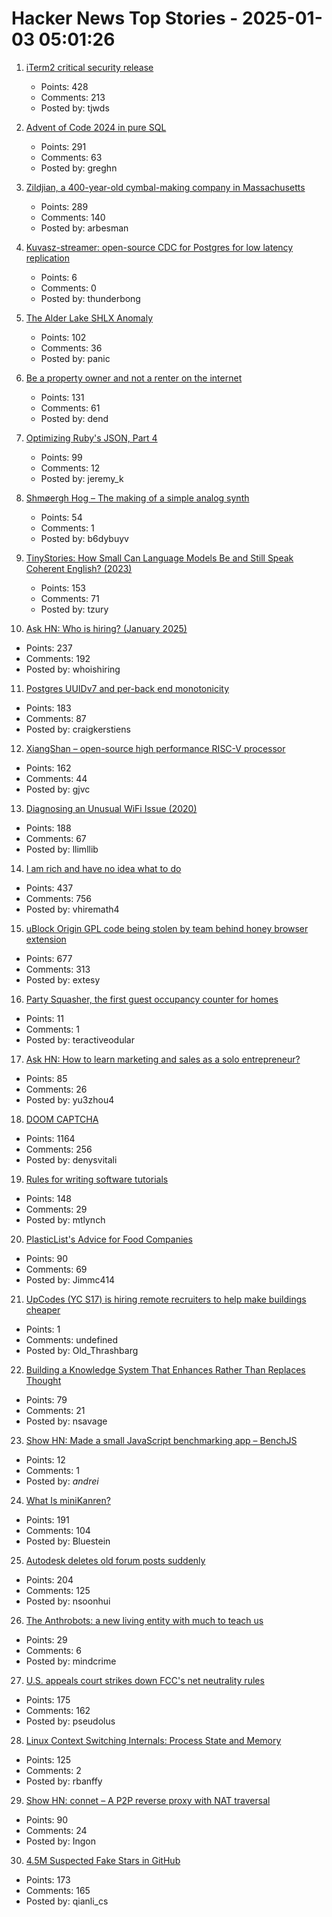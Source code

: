 # Hacker News Top Stories - 2025-01-03 05:01:26

1. [iTerm2 critical security release](https://iterm2.com/downloads/stable/iTerm2-3_5_11.changelog)
   - Points: 428
   - Comments: 213
   - Posted by: tjwds

2. [Advent of Code 2024 in pure SQL](http://databasearchitects.blogspot.com/2024/12/advent-of-code-2024-in-pure-sql.html)
   - Points: 291
   - Comments: 63
   - Posted by: greghn

3. [Zildjian, a 400-year-old cymbal-making company in Massachusetts](https://www.wbur.org/news/2024/12/16/400-years-zildjian-cymbals-massachusetts)
   - Points: 289
   - Comments: 140
   - Posted by: arbesman

4. [Kuvasz-streamer: open-source CDC for Postgres for low latency replication](https://streamer.kuvasz.io/)
   - Points: 6
   - Comments: 0
   - Posted by: thunderbong

5. [The Alder Lake SHLX Anomaly](https://tavianator.com/2025/shlx.html)
   - Points: 102
   - Comments: 36
   - Posted by: panic

6. [Be a property owner and not a renter on the internet](https://den.dev/blog/be-a-property-owner-not-a-renter-on-the-internet/)
   - Points: 131
   - Comments: 61
   - Posted by: dend

7. [Optimizing Ruby's JSON, Part 4](https://byroot.github.io/ruby/json/2024/12/29/optimizing-ruby-json-part-4.html)
   - Points: 99
   - Comments: 12
   - Posted by: jeremy_k

8. [Shmøergh Hog – The making of a simple analog synth](https://www.peterzimon.com/hog/)
   - Points: 54
   - Comments: 1
   - Posted by: b6dybuyv

9. [TinyStories: How Small Can Language Models Be and Still Speak Coherent English? (2023)](https://arxiv.org/abs/2305.07759)
   - Points: 153
   - Comments: 71
   - Posted by: tzury

10. [Ask HN: Who is hiring? (January 2025)](undefined)
   - Points: 237
   - Comments: 192
   - Posted by: whoishiring

11. [Postgres UUIDv7 and per-back end monotonicity](https://brandur.org/fragments/uuid-v7-monotonicity)
   - Points: 183
   - Comments: 87
   - Posted by: craigkerstiens

12. [XiangShan – open-source high performance RISC-V processor](https://github.com/OpenXiangShan/XiangShan)
   - Points: 162
   - Comments: 44
   - Posted by: gjvc

13. [Diagnosing an Unusual WiFi Issue (2020)](https://ryuuta.net/blog/diagnosing-an-unsual-wifi-issue/)
   - Points: 188
   - Comments: 67
   - Posted by: llimllib

14. [I am rich and have no idea what to do](https://vinay.sh/i-am-rich-and-have-no-idea-what-to-do-with-my-life/)
   - Points: 437
   - Comments: 756
   - Posted by: vhiremath4

15. [uBlock Origin GPL code being stolen by team behind honey browser extension](https://old.reddit.com/r/uBlockOrigin/comments/1hr6xjc/ubo_quick_filters_list_being_stolen_by_team/)
   - Points: 677
   - Comments: 313
   - Posted by: extesy

16. [Party Squasher, the first guest occupancy counter for homes](https://www.partysquasher.com/)
   - Points: 11
   - Comments: 1
   - Posted by: teractiveodular

17. [Ask HN: How to learn marketing and sales as a solo entrepreneur?](undefined)
   - Points: 85
   - Comments: 26
   - Posted by: yu3zhou4

18. [DOOM CAPTCHA](https://doom-captcha.vercel.app/)
   - Points: 1164
   - Comments: 256
   - Posted by: denysvitali

19. [Rules for writing software tutorials](https://refactoringenglish.com/chapters/rules-for-software-tutorials/)
   - Points: 148
   - Comments: 29
   - Posted by: mtlynch

20. [PlasticList's Advice for Food Companies](https://twitter.com/natfriedman/status/1874884925587087434)
   - Points: 90
   - Comments: 69
   - Posted by: Jimmc414

21. [UpCodes (YC S17) is hiring remote recruiters to help make buildings cheaper](https://up.codes/careers?utm_source=HN)
   - Points: 1
   - Comments: undefined
   - Posted by: Old_Thrashbarg

22. [Building a Knowledge System That Enhances Rather Than Replaces Thought](https://nsavage.substack.com/p/beyond-rag-building-a-knowledge-management)
   - Points: 79
   - Comments: 21
   - Posted by: nsavage

23. [Show HN: Made a small JavaScript benchmarking app – BenchJS](https://benchjs.com)
   - Points: 12
   - Comments: 1
   - Posted by: _andrei_

24. [What Is miniKanren?](http://minikanren.org/)
   - Points: 191
   - Comments: 104
   - Posted by: Bluestein

25. [Autodesk deletes old forum posts suddenly](https://forums.autodesk.com/t5/net/regarding-community-content-archiving/td-p/13198106)
   - Points: 204
   - Comments: 125
   - Posted by: nsoonhui

26. [The Anthrobots: a new living entity with much to teach us](https://thoughtforms.life/meet-the-anthrobots-a-new-living-entity-with-much-to-teach-us/)
   - Points: 29
   - Comments: 6
   - Posted by: mindcrime

27. [U.S. appeals court strikes down FCC's net neutrality rules](https://www.tvtechnology.com/news/sixth-circuit-of-appeals-strikes-down-fccs-net-neutrality-rules)
   - Points: 175
   - Comments: 162
   - Posted by: pseudolus

28. [Linux Context Switching Internals: Process State and Memory](https://blog.codingconfessions.com/p/linux-context-switching-internals)
   - Points: 125
   - Comments: 2
   - Posted by: rbanffy

29. [Show HN: connet – A P2P reverse proxy with NAT traversal](https://github.com/connet-dev/connet)
   - Points: 90
   - Comments: 24
   - Posted by: Ingon

30. [4.5M Suspected Fake Stars in GitHub](https://arxiv.org/abs/2412.13459)
   - Points: 173
   - Comments: 165
   - Posted by: qianli_cs

